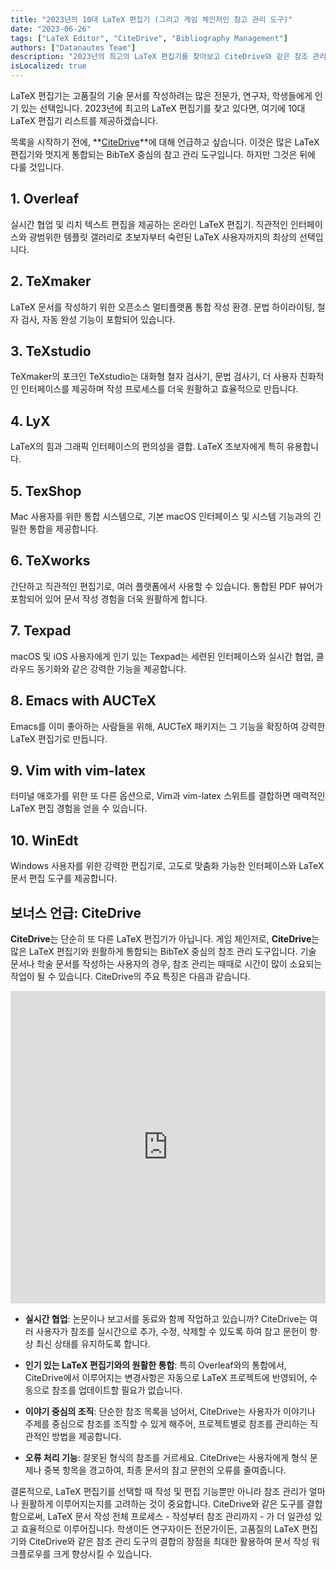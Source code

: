```yaml
---
title: "2023년의 10대 LaTeX 편집기 (그리고 게임 체인저인 참고 관리 도구)"
date: "2023-06-26"
tags: ["LaTeX Editor", "CiteDrive", "Bibliography Management"]
authors: ["Datanautes Team"]
description: "2023년의 최고의 LaTeX 편집기를 찾아보고 CiteDrive와 같은 참조 관리 도구가 어떻게 문서 작성 과정을 강화하는지 알아봅니다."
isLocalized: true
---
```


LaTeX 편집기는 고품질의 기술 문서를 작성하려는 많은 전문가, 연구자, 학생들에게 인기 있는 선택입니다. 2023년에 최고의 LaTeX 편집기를 찾고 있다면, 여기에 10대 LaTeX 편집기 리스트를 제공하겠습니다.

목록을 시작하기 전에, **[CiteDrive](https://www.citedrive.com/)**에 대해 언급하고 싶습니다. 이것은 많은 LaTeX 편집기와 멋지게 통합되는 BibTeX 중심의 참고 관리 도구입니다. 하지만 그것은 뒤에 다룰 것입니다.

## 1. Overleaf

실시간 협업 및 리치 텍스트 편집을 제공하는 온라인 LaTeX 편집기. 직관적인 인터페이스와 광범위한 템플릿 갤러리로 초보자부터 숙련된 LaTeX 사용자까지의 최상의 선택입니다.

## 2. TeXmaker

LaTeX 문서를 작성하기 위한 오픈소스 멀티플랫폼 통합 작성 환경. 문법 하이라이팅, 철자 검사, 자동 완성 기능이 포함되어 있습니다.

## 3. TeXstudio

TeXmaker의 포크인 TeXstudio는 대화형 철자 검사기, 문법 검사기, 더 사용자 친화적인 인터페이스를 제공하며 작성 프로세스를 더욱 원활하고 효율적으로 만듭니다.

## 4. LyX

LaTeX의 힘과 그래픽 인터페이스의 편의성을 결합. LaTeX 초보자에게 특히 유용합니다.

## 5. TexShop

Mac 사용자를 위한 통합 시스템으로, 기본 macOS 인터페이스 및 시스템 기능과의 긴밀한 통합을 제공합니다.

## 6. TeXworks

간단하고 직관적인 편집기로, 여러 플랫폼에서 사용할 수 있습니다. 통합된 PDF 뷰어가 포함되어 있어 문서 작성 경험을 더욱 원활하게 합니다.

## 7. Texpad

macOS 및 iOS 사용자에게 인기 있는 Texpad는 세련된 인터페이스와 실시간 협업, 클라우드 동기화와 같은 강력한 기능을 제공합니다.

## 8. Emacs with AUCTeX

Emacs를 이미 좋아하는 사람들을 위해, AUCTeX 패키지는 그 기능을 확장하여 강력한 LaTeX 편집기로 만듭니다.

## 9. Vim with vim-latex

터미널 애호가를 위한 또 다른 옵션으로, Vim과 vim-latex 스위트를 결합하면 매력적인 LaTeX 편집 경험을 얻을 수 있습니다.

## 10. WinEdt

Windows 사용자를 위한 강력한 편집기로, 고도로 맞춤화 가능한 인터페이스와 LaTeX 문서 편집 도구를 제공합니다.

## 보너스 언급: CiteDrive

**CiteDrive**는 단순히 또 다른 LaTeX 편집기가 아닙니다. 게임 체인저로, **CiteDrive**는 많은 LaTeX 편집기와 원활하게 통합되는 BibTeX 중심의 참조 관리 도구입니다. 기술 문서나 학술 문서를 작성하는 사용자의 경우, 참조 관리는 때때로 시간이 많이 소요되는 작업이 될 수 있습니다. CiteDrive의 주요 특징은 다음과 같습니다.

<iframe width="100%" height="500" src="https://www.youtube.com/embed/bHD94qM0vyg?si=UPPfnUF9kpY3PnYN" title="YouTube video player" frameborder="0" allow="accelerometer; autoplay; clipboard-write; encrypted-media; gyroscope; picture-in-picture; web-share" allowfullscreen></iframe>

- **실시간 협업**: 논문이나 보고서를 동료와 함께 작업하고 있습니까? CiteDrive는 여러 사용자가 참조를 실시간으로 추가, 수정, 삭제할 수 있도록 하여 참고 문헌이 항상 최신 상태를 유지하도록 합니다.

- **인기 있는 LaTeX 편집기와의 원활한 통합**: 특히 Overleaf와의 통합에서, CiteDrive에서 이루어지는 변경사항은 자동으로 LaTeX 프로젝트에 반영되어, 수동으로 참조를 업데이트할 필요가 없습니다.

- **이야기 중심의 조직**: 단순한 참조 목록을 넘어서, CiteDrive는 사용자가 이야기나 주제를 중심으로 참조를 조직할 수 있게 해주어, 프로젝트별로 참조를 관리하는 직관적인 방법을 제공합니다.

- **오류 처리 기능**: 잘못된 형식의 참조를 거르세요. CiteDrive는 사용자에게 형식 문제나 중복 항목을 경고하여, 최종 문서의 참고 문헌의 오류를 줄여줍니다.

결론적으로, LaTeX 편집기를 선택할 때 작성 및 편집 기능뿐만 아니라 참조 관리가 얼마나 원활하게 이루어지는지를 고려하는 것이 중요합니다. CiteDrive와 같은 도구를 결합함으로써, LaTeX 문서 작성 전체 프로세스 - 작성부터 참조 관리까지 - 가 더 일관성 있고 효율적으로 이루어집니다. 학생이든 연구자이든 전문가이든, 고품질의 LaTeX 편집기와 CiteDrive와 같은 참조 관리 도구의 결합의 장점을 최대한 활용하여 문서 작성 워크플로우를 크게 향상시킬 수 있습니다.

